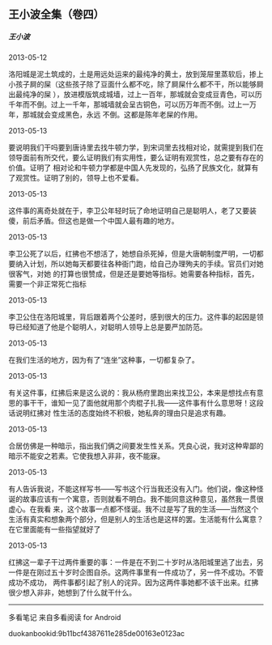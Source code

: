 ## 王小波全集（卷四）

##### 王小波

  

2013-05-12

洛阳城是泥土筑成的，土是用远处运来的最纯净的黄土，放到笼屉里蒸软后，掺上小孩子屙的屎（这些孩子除了豆面什么都不吃，除了屙屎什么都不干，所以能够屙出最纯净的屎
），放进模版筑成城墙，过上一百年，那城就会变成豆青色，可以历千年而不倒。过上一千年，那城墙就会呈古铜色，可以历万年而不倒。过上一万年，那城就会变成黑色，永远
不倒。这都是陈年老屎的作用。

  

2013-05-13

要说明我们干吗要到唐诗里去找牛顿力学，到宋词里去找相对论，就需提到我们在领导面前有所交代，要么证明我们有实用性，要么证明有观赏性，总之要有存在的价值。证明了
相对论和牛顿力学都是中国人先发现的，弘扬了民族文化，就算有了观赏性。证明了别的，领导上也不爱看。

  

2013-05-13

这件事的离奇处就在于，李卫公年轻时玩了命地证明自己是聪明人，老了又要装傻，前后矛盾。但这也是做一个中国人最有趣的地方。

  

2013-05-13

李卫公死了以后，红拂也不想活了，她想自杀死掉，但是大唐朝制度严明，一切都要纳入计划，所以她每天都要往各种衙门跑，给自己办理殉夫的手续。官员们对她很客气，对她
的打算也很赞成，但是还是要她等指标。她需要各种指标，首先，需要一个非正常死亡指标

  

2013-05-13

李卫公住在洛阳城里，背后跟着两个公差时，感到很大的压力。这件事的起因是领导已经知道了他是个聪明人，对聪明人领导上总是要严加防范。

  

2013-05-13

在我们生活的地方，因为有了“连坐”这种事，一切都复杂了。

  

2013-05-13

有关这件事，红拂后来是这么说的：我从杨府里跑出来找卫公，本来是想找点有意思的事干干，谁知一见了面他就用那个肉棍子扎我——这件事有什么意思呀！这段话说明红拂对
性生活的态度始终不积极，她私奔的理由只是追求有趣。

  

2013-05-13

合居仿佛是一种暗示，指出我们俩之间要发生性关系。凭良心说，我对这种卑鄙的暗示不能安之若素。它使我想入非非，夜不能寐。

  

2013-05-13

有人告诉我说，不能这样写书——写书这个行当我还没有入门。他们说，像这种怪诞的故事应该有一个寓意，否则就看不明白。我不能同意这种意见，虽然我一贯很虚心。在我看
来，这个故事一点都不怪诞。我不过是写了我的生活——当然这个生活有真实和想象两个部分，但是别人的生活也是这样的罢。生活能有什么寓意？在它里面能有一些指望就好了

  

2013-05-13

红拂这一辈子干过两件重要的事：一件是在不到二十岁时从洛阳城里逃了出去，另一件是在刚过五十岁时企图自杀。这两件事里有一件成功了，另一件不成功。不管成功不成功，
两件事都引起了别人的诧异。因为这两件事她都不该干出来。红拂很少想入非非，她想到了什么就干什么。

* * *

多看笔记 来自多看阅读 for Android

duokanbookid:9b11bcf4387611e285de00163e0123ac

